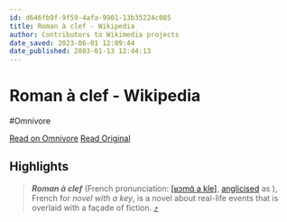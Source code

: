```yaml
---
id: d646fb9f-9f59-4afa-9901-13b35224c085
title: Roman à clef - Wikipedia
author: Contributors to Wikimedia projects
date_saved: 2023-06-01 12:09:44
date_published: 2003-01-13 12:44:13
---
```


# Roman à clef - Wikipedia
#Omnivore

[Read on Omnivore](https://omnivore.app/me/roman-a-clef-wikipedia-18877b8dffa)
[Read Original](https://en.wikipedia.org/wiki/Roman_%C3%A0_clef)

## Highlights

> _**Roman à clef**_ (French pronunciation: ​[\[ʁɔmɑ̃ a kle\]](https://en.wikipedia.org/wiki/Help:IPA/French "Help:IPA/French"), [anglicised](https://en.wikipedia.org/wiki/Anglicisation#anglicisation%5Fof%5Floan%5Fwords "Anglicisation") as ), French for _novel with a key_, is a novel about real-life events that is overlaid with a façade of fiction. [⤴️](https://omnivore.app/me/roman-a-clef-wikipedia-18877b8dffa#d1fc912c-e031-41b3-8f75-1ba49a497081) 


